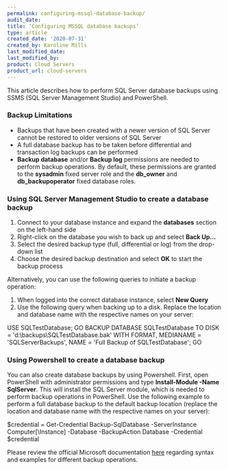 ```yaml
---
permalink: configuring-mssql-database-backup/
audit_date:
title: ‘Configuring MSSQL database backups’
type: article
created_date: '2020-07-31'
created_by: Karoline Mills
last_modified_date:
last_modified_by:
product: Cloud Servers
product_url: cloud-servers
---
```


This article describes how to perform SQL Server database backups using SSMS (SQL Server Management Studio) and PowerShell.

### Backup Limitations
-	Backups that have been created with a newer version of SQL Server cannot be restored to older versions of SQL Server
-	A full database backup has to be taken before differential and transaction log backups can be performed
-	**Backup database** and/or **Backup log** permissions are needed to perform backup operations. By default, these permissions are granted to the **sysadmin** fixed server role and the **db_owner** and **db_backupoperator** fixed database roles.


### Using SQL Server Management Studio to create a database backup

1.	Connect to your database instance and expand the **databases** section on the left-hand side
2.	Right-click on the database you wish to back up and select **Back Up…**
3.	Select the desired backup type (full, differential or log) from the drop-down list
4.	Choose the desired backup destination and select **OK** to start the backup process

Alternatively, you can use the following queries to initiate a backup operation:
1.	When logged into the correct database instance, select **New Query** 
2.	Use the following query when backing up to a disk. Replace the location and database name with the respective names on your server:

USE SQLTestDatabase;
GO
BACKUP DATABASE SQLTestDatabase
TO DISK = 'd:\backups\SQLTestDatabase.bak'
   	WITH FORMAT,
      MEDIANAME = 'SQLServerBackups',
      NAME = 'Full Backup of SQLTestDatabase';
GO

### Using Powershell to create a database backup

You can also create database backups by using Powershell. First, open PowerShell with administrator permissions and type **Install-Module -Name SqlServer**. This will install the SQL Server module, which is needed to perform backup operations in PowerShell.
Use the following example to perform a full database backup to the default backup location (replace the location and database name with the respective names on your server):

$credential = Get-Credential
Backup-SqlDatabase -ServerInstance Computer[\Instance] -Database <SQLTestDatabase> -BackupAction Database -Credential $credential

Please review the official Microsoft documentation [here](https://docs.microsoft.com/en-us/powershell/module/sqlserver/backup-sqldatabase?view=sqlserver-ps) regarding syntax and examples for different backup operations.
